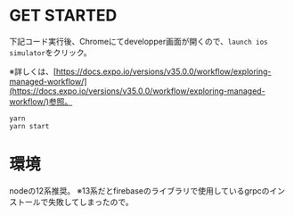 # GET STARTED

下記コード実行後、Chromeにてdevelopper画面が開くので、`launch ios simulator`をクリック。

※詳しくは、[https://docs.expo.io/versions/v35.0.0/workflow/exploring-managed-workflow/](https://docs.expo.io/versions/v35.0.0/workflow/exploring-managed-workflow/)参照。

```
yarn
yarn start
```

# 環境

nodeの12系推奨。
※13系だとfirebaseのライブラリで使用しているgrpcのインストールで失敗してしまったので。
